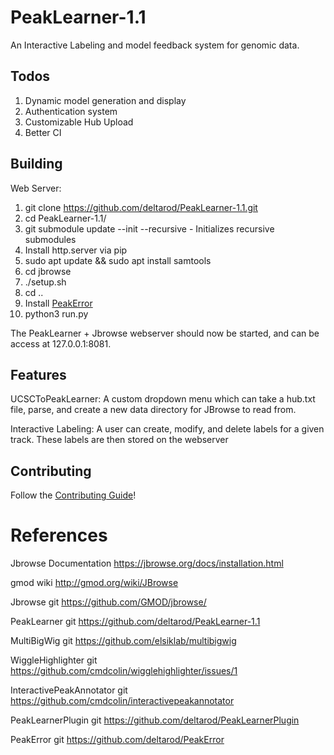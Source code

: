 # PeakLearner-1.1
An Interactive Labeling and model feedback system for genomic data.

## Todos
1. Dynamic model generation and display
2. Authentication system
3. Customizable Hub Upload
4. Better CI

## Building

Web Server:
1. git clone https://github.com/deltarod/PeakLearner-1.1.git
2. cd PeakLearner-1.1/
3. git submodule update --init --recursive - Initializes recursive submodules
4. Install http.server via pip
5. sudo apt update && sudo apt install samtools
6. cd jbrowse
7. ./setup.sh
8. cd ..
9. Install [PeakError](https://github.com/deltarod/PeakError/)
10. python3 run.py

The PeakLearner + Jbrowse webserver should now be started, and can be access at 127.0.0.1:8081.

## Features

UCSCToPeakLearner: A custom dropdown menu which can take a hub.txt file, parse, and create a new data directory for JBrowse to read from.

Interactive Labeling: A user can create, modify, and delete labels for a given track. These labels are then stored on the webserver

## Contributing
Follow the [Contributing Guide](CONTRIBUTING.md)!


# References

Jbrowse Documentation               https://jbrowse.org/docs/installation.html

gmod wiki                           http://gmod.org/wiki/JBrowse

Jbrowse git                         https://github.com/GMOD/jbrowse/

PeakLearner git                     https://github.com/deltarod/PeakLearner-1.1

MultiBigWig git                     https://github.com/elsiklab/multibigwig

WiggleHighlighter git               https://github.com/cmdcolin/wigglehighlighter/issues/1

InteractivePeakAnnotator git        https://github.com/cmdcolin/interactivepeakannotator

PeakLearnerPlugin git               https://github.com/deltarod/PeakLearnerPlugin

PeakError git                       https://github.com/deltarod/PeakError
